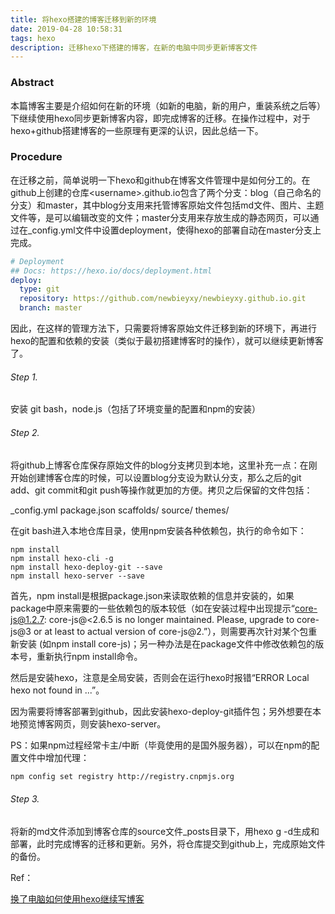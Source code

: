 ```yaml
---
title: 将hexo搭建的博客迁移到新的环境
date: 2019-04-28 10:58:31
tags: hexo
description: 迁移hexo下搭建的博客，在新的电脑中同步更新博客文件
---
```


### Abstract

本篇博客主要是介绍如何在新的环境（如新的电脑，新的用户，重装系统之后等）下继续使用hexo同步更新博客内容，即完成博客的迁移。在操作过程中，对于hexo+github搭建博客的一些原理有更深的认识，因此总结一下。



### Procedure

在迁移之前，简单说明一下hexo和github在博客文件管理中是如何分工的。在github上创建的仓库\<username\>.github.io包含了两个分支：blog（自己命名的分支）和master，其中blog分支用来托管博客原始文件包括md文件、图片、主题文件等，是可以编辑改变的文件；master分支用来存放生成的静态网页，可以通过在_config.yml文件中设置deployment，使得hexo的部署自动在master分支上完成。

```yml
# Deployment
## Docs: https://hexo.io/docs/deployment.html
deploy:
  type: git
  repository: https://github.com/newbieyxy/newbieyxy.github.io.git
  branch: master
```

因此，在这样的管理方法下，只需要将博客原始文件迁移到新的环境下，再进行hexo的配置和依赖的安装（类似于最初搭建博客时的操作），就可以继续更新博客了。

###### Step 1.

安装 git bash，node.js（包括了环境变量的配置和npm的安装）

###### Step 2.

将github上博客仓库保存原始文件的blog分支拷贝到本地，这里补充一点：在刚开始创建博客仓库的时候，可以设置blog分支设为默认分支，那么之后的git add、git commit和git push等操作就更加的方便。拷贝之后保留的文件包括：

 _config.yml
package.json
scaffolds/
source/
themes/

在git bash进入本地仓库目录，使用npm安装各种依赖包，执行的命令如下：

```
npm install
npm install hexo-cli -g
npm install hexo-deploy-git --save
npm install hexo-server --save
```

首先，npm install是根据package.json来读取依赖的信息并安装的，如果package中原来需要的一些依赖包的版本较低（如在安装过程中出现提示“core-js@1.2.7: core-js@<2.6.5 is no longer maintained. Please, upgrade to core-js@3 or at least to actual version of core-js@2.”），则需要再次针对某个包重新安装 (如npm install core-js)；另一种办法是在package文件中修改依赖包的版本号，重新执行npm install命令。

然后是安装hexo，注意是全局安装，否则会在运行hexo时报错“ERROR Local hexo not found in ...”。

因为需要将博客部署到github，因此安装hexo-deploy-git插件包；另外想要在本地预览博客网页，则安装hexo-server。

PS：如果npm过程经常卡主/中断（毕竟使用的是国外服务器），可以在npm的配置文件中增加代理：

```bash
npm config set registry http://registry.cnpmjs.org
```



###### Step 3.

将新的md文件添加到博客仓库的source文件_posts目录下，用hexo g -d生成和部署，此时完成博客的迁移和更新。另外，将仓库提交到github上，完成原始文件的备份。



Ref：

[换了电脑如何使用hexo继续写博客]( https://www.cnblogs.com/study-everyday/p/8902136.html )

